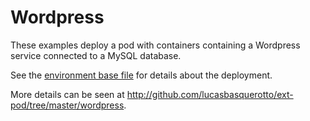 # Wordpress

These examples deploy a pod with containers containing a Wordpress service connected to a MySQL database.

See the [environment base file](../../../examples/wordpress.yml) for details about the deployment.

More details can be seen at http://github.com/lucasbasquerotto/ext-pod/tree/master/wordpress.
